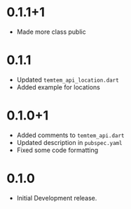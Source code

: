 # 0.1.1+1

* Made more class public

# 0.1.1

* Updated `temtem_api_location.dart`
* Added example for locations

# 0.1.0+1

* Added comments to `temtem_api.dart`
* Updated description in `pubspec.yaml`
* Fixed some code formatting

# 0.1.0

* Initial Development release.
